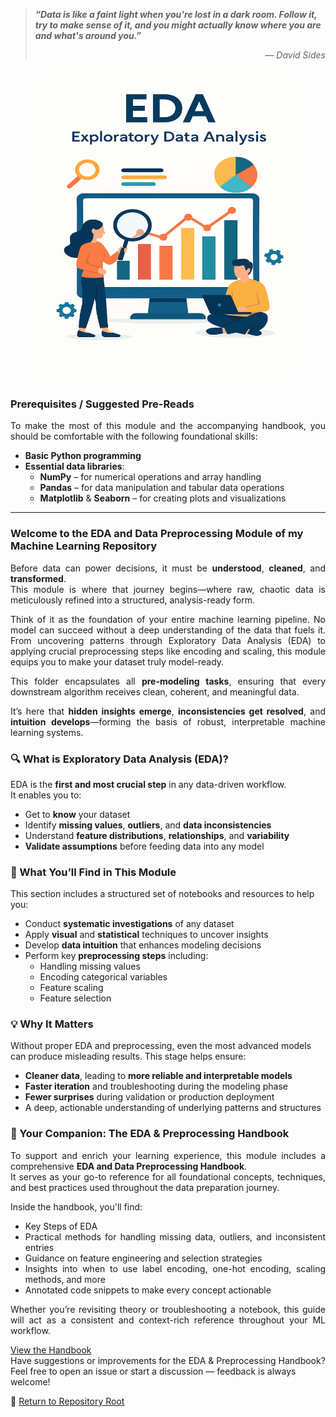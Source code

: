 > ***“Data is like a faint light when you're lost in a dark room. Follow it, try to make sense of it, and you might actually know where you are and what's around you.”***  
> <div align="right"> 
>
> — *David Sides* 
> </div>

<p align="center">
  <img src="Images/EDA Visual.png" alt="EDA Visual" width="400" height="500"/>
</p>

### Prerequisites / Suggested Pre-Reads
<div align="justify">

To make the most of this module and the accompanying handbook, you should be comfortable with the following foundational skills:

- **Basic Python programming** 
- **Essential data libraries**:
  - **NumPy** – for numerical operations and array handling  
  - **Pandas** – for data manipulation and tabular data operations  
  - **Matplotlib** & **Seaborn** – for creating plots and visualizations  

</div>

---

### Welcome to the **EDA and Data Preprocessing Module** of my Machine Learning Repository  
<div align="justify">

Before data can power decisions, it must be **understood**, **cleaned**, and **transformed**.  
This module is where that journey begins—where raw, chaotic data is meticulously refined into a structured, analysis-ready form.

Think of it as the foundation of your entire machine learning pipeline. No model can succeed without a deep understanding of the data that fuels it. From uncovering patterns through Exploratory Data Analysis (EDA) to applying crucial preprocessing steps like encoding and scaling, this module equips you to make your dataset truly model-ready.

This folder encapsulates all **pre-modeling tasks**, ensuring that every downstream algorithm receives clean, coherent, and meaningful data.

It’s here that **hidden insights emerge**, **inconsistencies get resolved**, and **intuition develops**—forming the basis of robust, interpretable machine learning systems.

</div>

### 🔍 What is Exploratory Data Analysis (EDA)?

EDA is the **first and most crucial step** in any data-driven workflow.  
It enables you to:

- Get to **know** your dataset  
- Identify **missing values**, **outliers**, and **data inconsistencies**  
- Understand **feature distributions**, **relationships**, and **variability**  
- **Validate assumptions** before feeding data into any model  

### 📌 What You’ll Find in This Module

This section includes a structured set of notebooks and resources to help you:

- Conduct **systematic investigations** of any dataset  
- Apply **visual** and **statistical** techniques to uncover insights  
- Develop **data intuition** that enhances modeling decisions  
- Perform key **preprocessing steps** including:  
  - Handling missing values  
  - Encoding categorical variables  
  - Feature scaling  
  - Feature selection  


### 💡 Why It Matters

Without proper EDA and preprocessing, even the most advanced models can produce misleading results. This stage helps ensure:

- **Cleaner data**, leading to **more reliable and interpretable models**  
- **Faster iteration** and troubleshooting during the modeling phase  
- **Fewer surprises** during validation or production deployment  
- A deep, actionable understanding of underlying patterns and structures  


### 📖 Your Companion: The EDA & Preprocessing Handbook

<div align="justify">

To support and enrich your learning experience, this module includes a comprehensive **EDA and Data Preprocessing Handbook**.  
It serves as your go-to reference for all foundational concepts, techniques, and best practices used throughout the data preparation journey.

Inside the handbook, you'll find:

- Key Steps of EDA   
- Practical methods for handling missing data, outliers, and inconsistent entries  
- Guidance on feature engineering and selection strategies  
- Insights into when to use label encoding, one-hot encoding, scaling methods, and more  
- Annotated code snippets to make every concept actionable  

Whether you’re revisiting theory or troubleshooting a notebook, this guide will act as a consistent and context-rich reference throughout your ML workflow.

</div>

[View the Handbook](./EDA%20and%20Preprocessing%20Handbook.md) <br>
Have suggestions or improvements for the EDA & Preprocessing Handbook? Feel free to open an issue or start a discussion — feedback is always welcome!


📂 [Return to Repository Root](../README.md)
